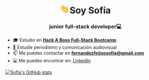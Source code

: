 <h1 align="center"><img src="https://raw.githubusercontent.com/ABSphreak/ABSphreak/master/gifs/Hi.gif" width="30px" alt="">Soy Sofía</h1>
<h3 align="center"> junior full-stack developer💻</h3>

- 🎓 Estudio en  **[Hack A Boss Full-Stack Bootcamp](https://www.hackaboss.com)**
- 🎥 Estudie periodismo y comunicación audiovisual 
- 📫 Me puedes contactar en **fernandezfeijoosofia@gmail.com**
- 💻 Me puedes encontrar en: [LinkedIn](www.linkedin.com/in/sofiafernandezfeijoo/)
 
[![Sofía's GitHub stats](https://github-readme-stats.vercel.app/api/top-langs/?username=sofiaffernandez&theme=dark)](https://github.com/sofiaffernandez)
